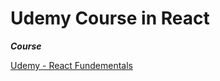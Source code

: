 # Udemy Course in React

**_Course_**

[Udemy - React Fundementals](https://www.udemy.com/course/react-the-complete-guide-incl-redux)